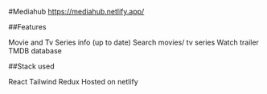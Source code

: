 #Mediahub https://mediahub.netlify.app/

##Features

Movie and Tv Series info (up to date)
Search movies/ tv series
Watch trailer
TMDB database

##Stack used

React
Tailwind
Redux
Hosted on netlify

